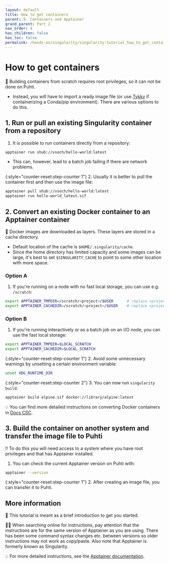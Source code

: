 ```yaml
---
layout: default
title: How to get containers
parent: 9. Containers and Apptainer
grand_parent: Part 2
nav_order: 4
has_children: false
has_toc: false
permalink: /hands-on/singularity/singularity-tutorial_how_to_get_containers.html
---
```


# How to get containers

💬 Building containers from scratch requires root privileges, so it can not be done on Puhti.

- Instead, you will have to import a ready image file (or use [Tykky](https://docs.csc.fi/computing/containers/tykky/) if containerizing a Conda/pip environment). There are various options to do this.

## 1. Run or pull an existing Singularity container from a repository

1. It is possible to run containers directly from a repository:

```bash
apptainer run shub://vsoch/hello-world:latest
```

- This can, however, lead to a batch job failing if there are network problems.

{:style="counter-reset:step-counter 1"}
2. Usually it is better to pull the container first and then use the image file:

```bash
apptainer pull shub://vsoch/hello-world:latest
apptainer run hello-world_latest.sif
```

## 2. Convert an existing Docker container to an Apptainer container

💬 Docker images are downloaded as layers. These layers are stored in a cache directory.

- Default location of the cache is `$HOME/.singularity/cache`.
- Since the home directory has limited capacity and some images can be large, it's best to set `$SINGULARITY_CACHE` to point to some other location with more space.

### Option A

1. If you're running on a node with no fast local storage, you can use e.g. `/scratch`:

```bash
export APPTAINER_TMPDIR=/scratch/<project>/$USER      # replace <project> with your CSC project, e.g. project_2001234
export APPTAINER_CACHEDIR=/scratch/<project>/$USER    # replace <project> with your CSC project, e.g. project_2001234
```

### Option B

1. If you're running interactively or as a batch job on an I/O node, you can use the fast local storage:

```bash
export APPTAINER_TMPDIR=$LOCAL_SCRATCH
export APPTAINER_CACHEDIR=$LOCAL_SCRATCH
```

{:style="counter-reset:step-counter 1"}
2. Avoid some unnecessary warnings by unsetting a certain environment variable:

```bash
unset XDG_RUNTIME_DIR
```

{:style="counter-reset:step-counter 2"}
3. You can now run `singularity build`:

```bash
apptainer build alpine.sif docker://library/alpine:latest
```

💡 You can find more detailed instructions on converting Docker containers in [Docs CSC](https://docs.csc.fi/computing/containers/creating/#converting-a-docker-container).

## 3. Build the container on another system and transfer the image file to Puhti

‼️ To do this you will need access to a system where you have root privileges and that has Apptainer installed.

1. You can check the current Apptainer version on Puhti with:

```bash
apptainer --version
```

{:style="counter-reset:step-counter 1"}
2. After creating an image file, you can transfer it to Puhti.

## More information

💬 This tutorial is meant as a brief introduction to get you started.

☝🏻 When searching online for instructions, pay attention that the instructions are for the same version of Apptainer as you are using. There has been some command syntax changes etc. between versions so older instructions may not work as copy/paste. Also note that Apptainer is formerly known as Singularity.

💡 For more detailed instructions, see the [Apptainer documentation](https://apptainer.org/docs/user/latest/).
